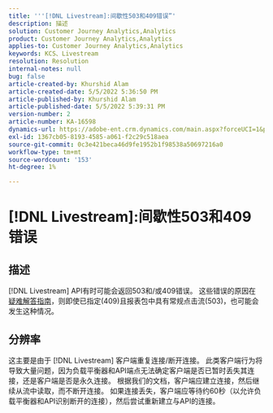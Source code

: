 ```yaml
---
title: '''[!DNL Livestream]:间歇性503和409错误”'
description: 描述
solution: Customer Journey Analytics,Analytics
product: Customer Journey Analytics,Analytics
applies-to: Customer Journey Analytics,Analytics
keywords: KCS、Livestream
resolution: Resolution
internal-notes: null
bug: false
article-created-by: Khurshid Alam
article-created-date: 5/5/2022 5:36:50 PM
article-published-by: Khurshid Alam
article-published-date: 5/5/2022 5:39:31 PM
version-number: 2
article-number: KA-16598
dynamics-url: https://adobe-ent.crm.dynamics.com/main.aspx?forceUCI=1&pagetype=entityrecord&etn=knowledgearticle&id=f02af4ec-99cc-ec11-a7b5-6045bd00dbbc
exl-id: 1367cb05-8193-4585-a061-f2c29c518aea
source-git-commit: 0c3e421beca46d9fe1952b1f98538a50697216a0
workflow-type: tm+mt
source-wordcount: '153'
ht-degree: 1%

---
```


# [!DNL Livestream]:间歇性503和409错误

## 描述


[!DNL Livestream] API有时可能会返回503和/或409错误。 这些错误的原因在 [疑难解答指南](https://github.com/AdobeDocs/analytics-1.4-apis/blob/master/docs/live-stream-api/troubleshooting.md)，则即使已指定(409)且报表包中具有常规点击流(503)，也可能会发生这种情况。


## 分辨率


这主要是由于 [!DNL Livestream] 客户端重复连接/断开连接。 此类客户端行为将导致大量问题，因为负载平衡器和API端点无法确定客户端是否已暂时丢失其连接，还是客户端是否是永久连接。 根据我们的文档，客户端应建立连接，然后继续从流中读取，而不断开连接。 如果连接丢失，客户端应等待约60秒（以允许负载平衡器和API识别断开的连接），然后尝试重新建立与API的连接。

